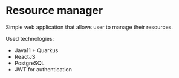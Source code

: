# Resource manager

Simple web application that allows user to manage their resources.

Used technologies:
 - Java11 + Quarkus 
 - ReactJS
 - PostgreSQL
 - JWT for authentication